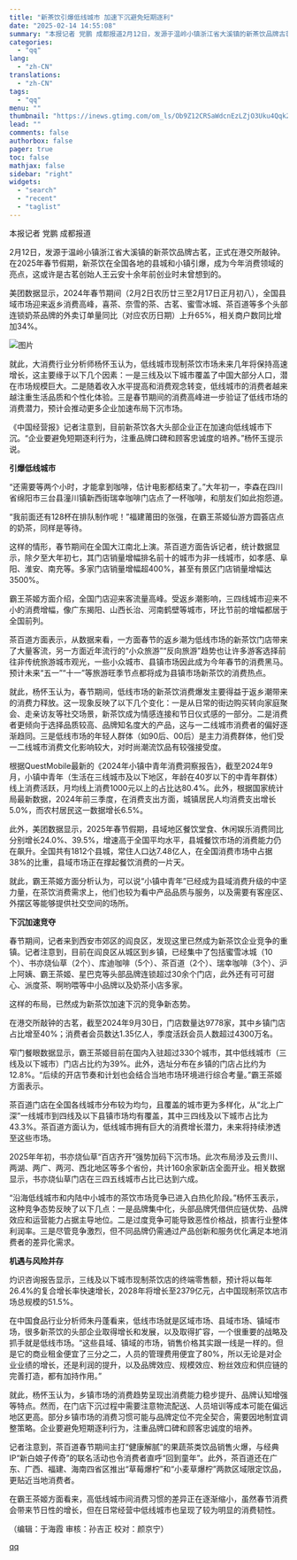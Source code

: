 ```yaml
---
title: "新茶饮引爆低线城市 加速下沉避免短期逐利"
date: "2025-02-14 14:55:08"
summary: "本报记者 党鹏 成都报道2月12日，发源于温岭小镇浙江省大溪镇的新茶饮品牌古茗，正式在港交所敲钟。在..."
categories:
  - "qq"
lang:
  - "zh-CN"
translations:
  - "zh-CN"
tags:
  - "qq"
menu: ""
thumbnail: "https://inews.gtimg.com/om_ls/Ob9Z12CRSaWdcnEzLZjO3Uku4Qqk2FYKMOeKeiE2brcNYAA_640360/0"
lead: ""
comments: false
authorbox: false
pager: true
toc: false
mathjax: false
sidebar: "right"
widgets:
  - "search"
  - "recent"
  - "taglist"
---
```


本报记者 党鹏 成都报道  


2月12日，发源于温岭小镇浙江省大溪镇的新茶饮品牌古茗，正式在港交所敲钟。在2025年春节假期，新茶饮在全国各地的县城和小镇引爆，成为今年消费领域的亮点，这或许是古茗创始人王云安十余年前创业时未曾想到的。

美团数据显示，2024年春节期间（2月2日农历廿三至2月17日正月初八），全国县域市场迎来返乡消费高峰，喜茶、奈雪的茶、古茗、蜜雪冰城、茶百道等多个头部连锁奶茶品牌的外卖订单量同比（对应农历日期）上升65%，相关商户数同比增加34%。

![图片](https://inews.gtimg.com/om_bt/Ol5b_t1c9NZtIzOap8fydtr_EqK3LYU-MhDelmrElIVYIAA/1000)

就此，大消费行业分析师杨怀玉认为，低线城市现制茶饮市场未来几年将保持高速增长，这主要缘于以下几个因素：一是三线及以下城市覆盖了中国大部分人口，潜在市场规模巨大。二是随着收入水平提高和消费观念转变，低线城市的消费者越来越注重生活品质和个性化体验。三是春节期间的消费高峰进一步验证了低线市场的消费潜力，预计会推动更多企业加速布局下沉市场。

《中国经营报》记者注意到，目前新茶饮各大头部企业正在加速向低线城市下沉。“企业要避免短期逐利行为，注重品牌口碑和顾客忠诚度的培养。”杨怀玉提示说。

**引爆低线城市**

“还需要等两个小时，才能拿到咖啡，估计电影都结束了。”大年初一，李森在四川省绵阳市三台县潼川镇新西街瑞幸咖啡门店点了一杯咖啡，和朋友们如此抱怨道。

“我前面还有128杯在排队制作呢！”福建莆田的张强，在霸王茶姬仙游方圆荟店点的奶茶，同样是等待。

这样的情形，春节期间在全国大江南北上演。茶百道方面告诉记者，统计数据显示，除夕至大年初七，其门店销量增幅排名前十的城市为非一线城市，如孝感、阜阳、淮安、南充等。多家门店销量增幅超400%，甚至有景区门店销量增幅达3500%。

霸王茶姬方面介绍，全国门店迎来客流量高峰。受返乡潮影响，三四线城市迎来不小的消费增幅，像广东揭阳、山西长治、河南鹤壁等城市，环比节前的增幅都居于全国前列。

茶百道方面表示，从数据来看，一方面春节的返乡潮为低线市场的新茶饮门店带来了大量客流，另一方面近年流行的“小众旅游”“反向旅游”趋势也让许多游客选择前往非传统旅游城市观光，一些小众城市、县镇市场因此成为今年春节的消费黑马。预计未来“五一”“十一”等旅游旺季节点都将成为县镇市场新茶饮的消费热点。

就此，杨怀玉认为，春节期间，低线市场的新茶饮消费爆发主要得益于返乡潮带来的消费力释放。这一现象反映了以下几个变化：一是从日常的街边购买转向家庭聚会、走亲访友等社交场景，新茶饮成为情感连接和节日仪式感的一部分。二是消费者更倾向于选择品质较高、品牌知名度大的产品，这与一二线城市消费者的偏好逐渐趋同。三是低线市场的年轻人群体（如90后、00后）是主力消费群体，他们受一二线城市消费文化影响较大，对时尚潮流饮品有较强接受度。

根据QuestMobile最新的《2024年小镇中青年消费洞察报告》，截至2024年9月，小镇中青年（生活在三线城市及以下地区，年龄在40岁以下的中青年群体）线上消费活跃，月均线上消费1000元以上的占比达80.4%。此外，根据国家统计局最新数据，2024年前三季度，在消费支出方面，城镇居民人均消费支出增长5.0%，而农村居民这一数据增长6.5%。

此外，美团数据显示，2025年春节假期，县域地区餐饮堂食、休闲娱乐消费同比分别增长24.0%、39.5%，增速高于全国平均水平，县城餐饮市场的消费能力仍在飙升。全国共有1812个县城，常住人口达7.48亿人，在全国消费市场中占据38%的比重，县域市场正在撑起餐饮消费的一片天。

就此，霸王茶姬方面分析认为，可以说“小镇中青年”已经成为县域消费升级的中坚力量，在茶饮消费需求上，他们也较为看中产品品质与服务，以及需要有客座区、外摆区等能够提供社交空间的场所。

**下沉加速竞夺**

春节期间，记者来到西安市郊区的阎良区，发现这里已然成为新茶饮企业竞争的重镇。记者注意到，目前在阎良区从城区到乡镇，已经集中了包括蜜雪冰城（10个）、书亦烧仙草（2个）、库迪咖啡（5个）、茶百道（2个）、瑞幸咖啡（3个）、沪上阿姨、霸王茶姬、星巴克等头部品牌连锁超过30余个门店，此外还有可可甜心、派度茶、啊哟喂等中小品牌以及奶茶小店多家。

这样的布局，已然成为新茶饮加速下沉的竞争新态势。

在港交所敲钟的古茗，截至2024年9月30日，门店数量达9778家，其中乡镇门店占比增至40%；消费者会员数达1.35亿人，季度活跃会员人数超过4300万名。

窄门餐眼数据显示，霸王茶姬目前在国内入驻超过330个城市，其中低线城市（三线及以下城市）门店占比约为39%。此外，选址分布在乡镇的门店占比约为12.8%。“后续的开店节奏和计划也会结合当地市场环境进行综合考量。”霸王茶姬方面表示。

茶百道门店在全国各线城市分布较为均匀，且覆盖的城市更为多样化，从“北上广深”一线城市到四线及以下县镇市场均有覆盖，其中三四线及以下城市占比为43.3%。茶百道方面认为，低线城市拥有巨大的消费增长潜力，未来将持续渗透至这些市场。

2025年年初，书亦烧仙草“百店齐开”强势加码下沉市场。此次布局涉及云贵川、两湖、两广、两河、西北地区等多个省份，共计160余家新店全面开业。相关数据显示，书亦烧仙草门店在三四五线城市占比已达到六成。

“沿海低线城市和内陆中小城市的茶饮市场竞争已进入白热化阶段。”杨怀玉表示，这种竞争态势反映了以下几点：一是品牌集中化，头部品牌凭借供应链优势、品牌效应和运营能力占据主导地位。二是过度竞争可能导致恶性价格战，损害行业整体利润率。三是尽管竞争激烈，但不同品牌仍需通过产品创新和服务优化满足本地消费者的差异化需求。

**机遇与风险并存**

灼识咨询报告显示，三线及以下城市现制茶饮店的终端零售额，预计将以每年26.4%的复合增长率快速增长，2028年将增长至2379亿元，占中国现制茶饮店市场总规模的51.5%。

在中国食品行业分析师朱丹蓬看来，低线市场就是区域市场、县域市场、镇域市场，很多新茶饮的头部企业取得增长和发展，以及取得扩容，一个很重要的战略及抓手就是低线市场。“这些县域、镇域的市场，销售价格其实跟一线是一样的。但是它的商业租金便宜了三分之二，人员的管理费用便宜了80%，所以无论是对企业业绩的增长，还是利润的提升，以及品牌效应、规模效应、粉丝效应和供应链的完善打造，都有加持作用。”

就此，杨怀玉认为，乡镇市场的消费趋势呈现出消费能力稳步提升、品牌认知增强等特点。然而，在门店下沉过程中需要注意物流配送、人员培训等成本可能在偏远地区更高。部分乡镇市场的消费习惯可能与品牌定位不完全契合，需要因地制宜调整策略。企业要避免短期逐利行为，注重品牌口碑和顾客忠诚度的培养。

记者注意到，茶百道春节期间主打“健康解腻”的果蔬茶类饮品销售火爆，与经典IP“新白娘子传奇”的联名活动也令消费者直呼“回到童年”。此外，茶百道还在广东、广西、福建、海南四省区推出“草莓爆柠”和“小麦草爆柠”两款区域限定饮品，更贴近当地消费者。

在霸王茶姬方面看来，高低线城市间消费习惯的差异正在逐渐缩小，虽然春节消费会带来节日性的增长，但在日常经营中低线城市也呈现了较为明显的消费韧性。

（编辑：于海霞 审核：孙吉正 校对：颜京宁）

[qq](https://new.qq.com/rain/a/20250214A0536Q00)
